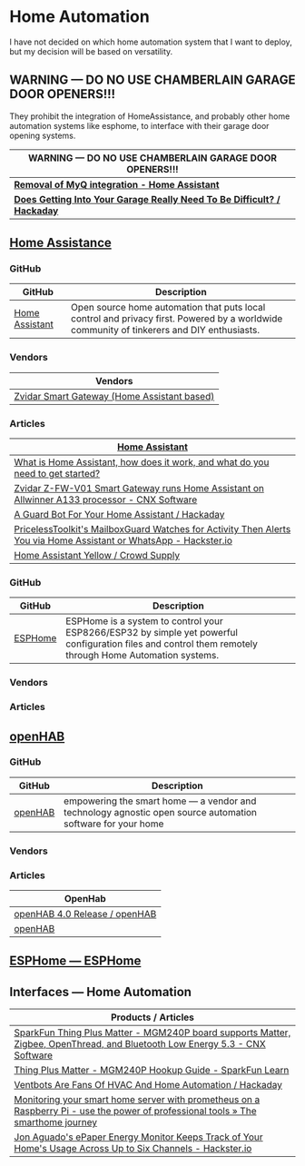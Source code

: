 # Home Automation 

I have not decided on which home automation system that I want to deploy, but my decision will be based on versatility. 

## WARNING — DO NO USE CHAMBERLAIN GARAGE DOOR OPENERS!!!

They prohibit the integration of HomeAssistance, and probably other home automation systems like esphome, to interface with their garage door opening systems. 

| **WARNING — DO NO USE CHAMBERLAIN GARAGE DOOR OPENERS!!!** |
|---|
| **[Removal of MyQ integration - Home Assistant](https://www.home-assistant.io/blog/2023/11/06/removal-of-myq-integration/ )** |
| **[Does Getting Into Your Garage Really Need To Be Difficult? / Hackaday](https://hackaday.com/2023/11/09/does-getting-into-your-garage-really-need-to-be-difficult/ )** |

## [Home Assistance](https://github.com/home-assistant)

### GitHub

| GitHub | Description |
|---|---|
| [Home Assistant](https://github.com/home-assistant ) |Open source home automation that puts local control and privacy first. Powered by a worldwide community of tinkerers and DIY enthusiasts. |

### Vendors

| Vendors |
|---|
| [Zvidar Smart Gateway (Home Assistant based)](http://www.zvidar.com/pro/23.html ) |

### Articles

| [Home Assistant](https://www.home-assistant.io/ )|
|----|
|[What is Home Assistant, how does it work, and what do you need to get started?](https://www.pocket-lint.com/what-is-home-assistant-how-does-it-work/ )|
|[Zvidar Z-FW-V01 Smart Gateway runs Home Assistant on Allwinner A133 processor - CNX Software](https://www.cnx-software.com/2023/06/21/zvidar-z-fw-v01-smart-gateway-runs-home-assistant-on-allwinner-a133-processor/ )| 
| [A Guard Bot For Your Home Assistant / Hackaday](https://hackaday.com/2023/05/14/a-guard-bot-for-your-home-assistant/ ) |
| [PricelessToolkit's MailboxGuard Watches for Activity Then Alerts You via Home Assistant or WhatsApp - Hackster.io](https://www.hackster.io/news/pricelesstoolkit-s-mailboxguard-watches-for-activity-then-alerts-you-via-home-assistant-or-whatsapp-012c5c092aef ) |
| [Home Assistant Yellow / Crowd Supply](https://www.crowdsupply.com/nabu-casa/home-assistant-yellow ) |

### GitHub 

| GitHub | Description |
|---|---|
| [ESPHome](https://github.com/esphome ) | ESPHome is a system to control your ESP8266/ESP32 by simple yet powerful configuration files and control them remotely through Home Automation systems. |

### Vendors 

### Articles

## [openHAB](https://github.com/openhab )

### GitHub 

| GitHub | Description |
|---|---|
| [openHAB]([https://github.com/esphome](https://github.com/openhab) ) | empowering the smart home — a vendor and technology agnostic open source automation software for your home |

### Vendors 

### Articles 

| OpenHab |
|---|
| [openHAB 4.0 Release / openHAB](https://www.openhab.org/blog/2023-07-23-openhab-4-0-release.html ) | Release |
| [openHAB](https://github.com/openhab ) | GitHub |

## [ESPHome — ESPHome](https://esphome.io/index.html ) 

## Interfaces — Home Automation

| Products / Articles |
|----|
| [SparkFun Thing Plus Matter - MGM240P board supports Matter, Zigbee, OpenThread, and Bluetooth Low Energy 5.3 - CNX Software](https://www.cnx-software.com/2023/03/03/sparkfun-thing-plus-matter-mgm240p-board-supports-matter-zigbee-openthread-and-bluetooth-low-energy-5-3/ ) |
| [Thing Plus Matter - MGM240P Hookup Guide - SparkFun Learn](https://learn.sparkfun.com/tutorials/sparkfun-thing-plus-matter---mgm240p-hookup-guide/all ) |
| [Ventbots Are Fans Of HVAC And Home Automation / Hackaday](https://hackaday.com/2023/06/24/ventbots-are-fans-of-hvac-and-home-automation/ ) |
| [Monitoring your smart home server with prometheus on a Raspberry Pi - use the power of professional tools » The smarthome journey](https://thesmarthomejourney.com/2022/07/25/monitoring-smarthome-prometheus/ ) |
| [Jon Aguado's ePaper Energy Monitor Keeps Track of Your Home's Usage Across Up to Six Channels - Hackster.io](https://www.hackster.io/news/jon-aguado-s-epaper-energy-monitor-keeps-track-of-your-home-s-usage-across-up-to-six-channels-ce34c0d314da ) |
